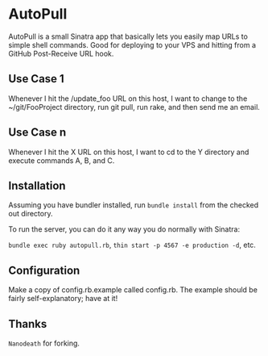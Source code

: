 AutoPull
========
AutoPull is a small Sinatra app that basically lets you easily map URLs to simple shell commands.  Good for deploying to your VPS and hitting from a GitHub Post-Receive URL hook.

Use Case 1
----------
Whenever I hit the /update_foo URL on this host, I want to change to the ~/git/FooProject directory, run git pull, run rake, and then send me an email.

Use Case n
----------
Whenever I hit the X URL on this host, I want to cd to the Y directory and execute commands A, B, and C.

Installation
------------
Assuming you have bundler installed, run `bundle install` from the checked out directory.  

To run the server, you can do it any way you do normally with Sinatra: 

  `bundle exec ruby autopull.rb`,
  `thin start -p 4567 -e production -d`, 
  etc.

Configuration
-------------
Make a copy of config.rb.example called config.rb.  The example should be fairly self-explanatory; have at it!

Thanks
------

`Nanodeath` for forking.